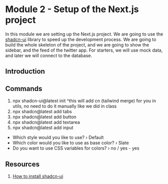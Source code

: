 # Module 2 - Setup of the Next.js project

In this module we are setting up the Next.js project. We are going to use the [shadcn-ui](https://ui.shadcn.com/) library to speed up the development process. We are going to build the whole skeleton of the project, and we are going to show the sidebar, and the feed of the twitter app. For starters, we will use mock data, and later we will connect to the database.

## Introduction

## Commands

1. npx shadcn-ui@latest init
   ^this will add cn (tailwind merge) for you in utils, no need to do it manually like we did in class
2. npx shadcn@latest add tabs
3. npx shadcn@latest add button
4. npx shadcn@latest add textarea
5. npx shadcn@latest add input

- Which style would you like to use? › Default
- Which color would you like to use as base color? › Slate
- Do you want to use CSS variables for colors? › no / yes - yes

## Resources

1. [How to install shadcn-ui](https://ui.shadcn.com/docs/installation/next)
